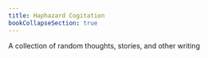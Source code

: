 ```yaml
---
title: Haphazard Cogitation
bookCollapseSection: true
---
```

A collection of random thoughts, stories, and other writing
